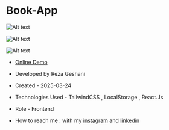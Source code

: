 # Book-App

![Alt text](https://github.com/user-attachments/assets/efd67fd4-b8f9-4e33-8c61-5c363b5a52f0)


![Alt text](https://github.com/user-attachments/assets/468536e5-5645-4882-b155-0204690edc5d)


![Alt text](https://github.com/user-attachments/assets/2e985880-5119-48d6-942d-5d4fa817ee69)


- [Online Demo]()

- Developed by Reza Geshani

- Created - 2025-03-24

- Technologies Used - TailwindCSS , LocalStorage , React.Js

- Role - Frontend

- How to reach me : with my [instagram](https://www.instagram.com/rezageshani_web) and [linkedin](http://www.linkedin.com/in/reza-geshani-web)
